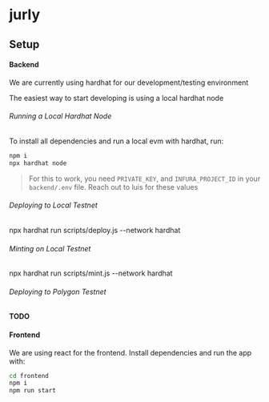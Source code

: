 # jurly

## Setup

#### Backend

We are currently using hardhat for our development/testing environment

The easiest way to start developing is using a local hardhat node

###### Running a Local Hardhat Node

To install all dependencies and run a local evm with hardhat, run:

```bash
npm i
npx hardhat node
```

> For this to work, you need `PRIVATE_KEY`, and `INFURA_PROJECT_ID` in your `backend/.env` file. Reach out to luis for these values

###### Deploying to Local Testnet

npx hardhat run scripts/deploy.js --network hardhat

###### Minting on Local Testnet

npx hardhat run scripts/mint.js --network hardhat

###### Deploying to Polygon Testnet

**TODO**

#### Frontend

We are using react for the frontend. Install dependencies and run the app with:

```bash
cd frontend
npm i
npm run start
```
